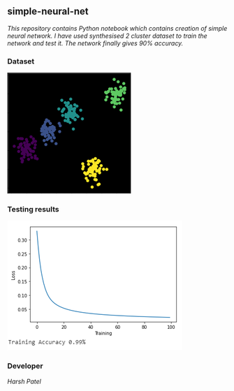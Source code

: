 <h2>simple-neural-net</h2>
<p><i>
This repository contains Python notebook which contains creation of simple neural network. I have used synthesised 2 cluster dataset to train the network and test it. The network finally gives 90% accuracy.
  </i></p>

<h3>Dataset</h3>
<img src="snapshots/dataset.PNG">
<h3>Testing results</h3>
<img src="snapshots/output.PNG">
<br>
<h3>Developer</h3>

<p><i>Harsh Patel</i></p>